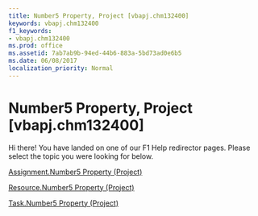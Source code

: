 ```yaml
---
title: Number5 Property, Project [vbapj.chm132400]
keywords: vbapj.chm132400
f1_keywords:
- vbapj.chm132400
ms.prod: office
ms.assetid: 7ab7ab9b-94ed-44b6-883a-5bd73ad0e6b5
ms.date: 06/08/2017
localization_priority: Normal
---
```



# Number5 Property, Project [vbapj.chm132400]

Hi there! You have landed on one of our F1 Help redirector pages. Please select the topic you were looking for below.

[Assignment.Number5 Property (Project)](http://msdn.microsoft.com/library/7c3595ad-caa9-2bce-6d31-8f7e114d4445%28Office.15%29.aspx)

[Resource.Number5 Property (Project)](http://msdn.microsoft.com/library/681e6417-3015-982c-314b-25b9cccc2983%28Office.15%29.aspx)

[Task.Number5 Property (Project)](http://msdn.microsoft.com/library/da7d7c45-b202-8e2c-af6a-c1bf0b1c605e%28Office.15%29.aspx)

